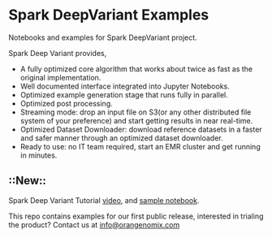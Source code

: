 # Spark DeepVariant Examples
Notebooks and examples for Spark DeepVariant project.

Spark Deep Variant provides,
* A fully optimized core algorithm that works about twice as fast as the original implementation.
* Well documented interface integrated into Jupyter Notebooks.
* Optimized example generation stage that runs fully in parallel.
* Optimized post processing.
* Streaming mode: drop an input file on S3(or any other distributed file system of your preference) and start getting results in near real-time.
* Optimized Dataset Downloader: download reference datasets in a faster and safer manner through an optimized dataset downloader.
* Ready to use: no IT team required, start an EMR cluster and get running in minutes.

## ::New::
Spark Deep Variant Tutorial [video](https://youtu.be/YP3xGTQf81o?si=dEMoNHLQ_1RbPshk), and [sample notebook](https://github.com/OrangeGenomix/spark-deepvariant-examples/blob/main/examples/SparkDeepVariantTutorial.ipynb).


This repo contains examples for our first public release, interested in trialing the product? Contact us at [info@orangenomix.com](mailto:info@orangenomix.com?subject=[GitHub]%20I%20want%20information%20about%20Spark%20Deep%20Variant")
